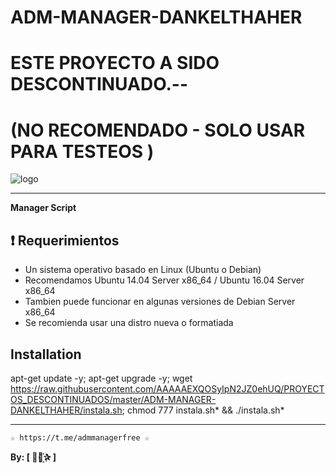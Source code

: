 ﻿# ADM-MANAGER-DANKELTHAHER
# ESTE PROYECTO A SIDO DESCONTINUADO.--
# (NO RECOMENDADO - SOLO USAR PARA TESTEOS )

![logo](https://github.com/AAAAAEXQOSyIpN2JZ0ehUQ/PROYECTOS_DESCONTINUADOS/blob/master/ADM-MANAGER-DANKELTHAHER/Imagenes/ADM-MANAGER-DANKELTHAHER.png)

-------------------------------------------------------------------------------

**Manager Script**


## :heavy_exclamation_mark: Requerimientos

* Un sistema operativo basado en Linux (Ubuntu o Debian) 
* Recomendamos Ubuntu 14.04 Server x86_64 / Ubuntu 16.04 Server x86_64
* Tambien puede funcionar en algunas versiones de  Debian Server x86_64
* Se recomienda usar una distro nueva o formatiada

## Installation

apt-get update -y; apt-get upgrade -y; wget https://raw.githubusercontent.com/AAAAAEXQOSyIpN2JZ0ehUQ/PROYECTOS_DESCONTINUADOS/master/ADM-MANAGER-DANKELTHAHER/instala.sh; chmod 777 instala.sh* && ./instala.sh*

-------------------------------------------------------------------------------

```
☆ https://t.me/admmanagerfree ☆

```

**By: [  ⃘⃤꙰✰ ]**
